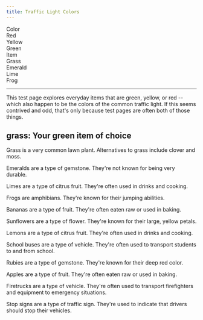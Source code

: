 ```yaml
---
title: Traffic Light Colors
---
```

<div id="markdoc-chooser">
  <div>
    <div class="markdoc-pref__container">
      <div class="markdoc-pref__label">Color</div>
      <div class="markdoc-pref__pill" data-pref-id="color" data-option-id="red">
        Red
      </div>
      <div
        class="markdoc-pref__pill"
        data-pref-id="color"
        data-option-id="yellow"
      >
        Yellow
      </div>
      <div
        class="markdoc-pref__pill selected"
        data-pref-id="color"
        data-option-id="green"
      >
        Green
      </div>
    </div>
    <div class="markdoc-pref__container">
      <div class="markdoc-pref__label">Item</div>
      <div
        class="markdoc-pref__pill selected"
        data-pref-id="item"
        data-option-id="grass"
      >
        Grass
      </div>
      <div
        class="markdoc-pref__pill"
        data-pref-id="item"
        data-option-id="emerald"
      >
        Emerald
      </div>
      <div class="markdoc-pref__pill" data-pref-id="item" data-option-id="lime">
        Lime
      </div>
      <div class="markdoc-pref__pill" data-pref-id="item" data-option-id="frog">
        Frog
      </div>
    </div>
    <hr />
  </div>
</div>
<div id="markdoc-content">
  <article>
    <p>
      This test page explores everyday items that are green, yellow, or red --
      which also happen to be the colors of the common traffic light. If this
      seems contrived and odd, that's only because test pages are often both of
      those things.
    </p>
    <h2>grass: Your green item of choice</h2>
    <div>
      <div>
        <p>
          Grass is a very common lawn plant. Alternatives to grass include
          clover and moss.
        </p>
      </div>
      <div class="markdoc__hidden">
        <p>
          Emeralds are a type of gemstone. They're not known for being very
          durable.
        </p>
      </div>
      <div class="markdoc__hidden">
        <p>
          Limes are a type of citrus fruit. They're often used in drinks and
          cooking.
        </p>
      </div>
      <div class="markdoc__hidden">
        <p>Frogs are amphibians. They're known for their jumping abilities.</p>
      </div>
    </div>
    <div class="markdoc__hidden">
      <div class="markdoc__hidden">
        <p>
          Bananas are a type of fruit. They're often eaten raw or used in
          baking.
        </p>
      </div>
      <div class="markdoc__hidden">
        <p>
          Sunflowers are a type of flower. They're known for their large, yellow
          petals.
        </p>
      </div>
      <div class="markdoc__hidden">
        <p>
          Lemons are a type of citrus fruit. They're often used in drinks and
          cooking.
        </p>
      </div>
      <div class="markdoc__hidden">
        <p>
          School buses are a type of vehicle. They're often used to transport
          students to and from school.
        </p>
      </div>
    </div>
    <div class="markdoc__hidden">
      <div class="markdoc__hidden">
        <p>
          Rubies are a type of gemstone. They're known for their deep red color.
        </p>
      </div>
      <div class="markdoc__hidden">
        <p>
          Apples are a type of fruit. They're often eaten raw or used in baking.
        </p>
      </div>
      <div class="markdoc__hidden">
        <p>
          Firetrucks are a type of vehicle. They're often used to transport
          firefighters and equipment to emergency situations.
        </p>
      </div>
      <div class="markdoc__hidden">
        <p>
          Stop signs are a type of traffic sign. They're used to indicate that
          drivers should stop their vehicles.
        </p>
      </div>
    </div>
  </article>
</div>
<script>
  clientRenderer.initialize({
    pagePrefsConfig: [
      {
        display_name: "Color",
        identifier: "color",
        options_source: "traffic_light_color_options",
      },
      {
        display_name: "Item",
        identifier: "item",
        options_source: "<COLOR>_item_options",
      },
    ],
    prefOptionsConfig: {
      traffic_light_color_options: [
        {
          display_name: "Red",
          identifier: "red",
        },
        {
          display_name: "Yellow",
          identifier: "yellow",
        },
        {
          display_name: "Green",
          default: true,
          identifier: "green",
        },
      ],
      red_item_options: [
        {
          display_name: "Ruby",
          identifier: "ruby",
        },
        {
          display_name: "Apple",
          default: true,
          identifier: "apple",
        },
        {
          display_name: "Firetruck",
          identifier: "firetruck",
        },
        {
          display_name: "Stop sign",
          identifier: "stop_sign",
        },
      ],
      yellow_item_options: [
        {
          display_name: "Banana",
          default: true,
          identifier: "banana",
        },
        {
          display_name: "Sunflower",
          identifier: "sunflower",
        },
        {
          display_name: "Lemon",
          identifier: "lemon",
        },
        {
          display_name: "School bus",
          identifier: "school_bus",
        },
      ],
      green_item_options: [
        {
          display_name: "Grass",
          default: true,
          identifier: "grass",
        },
        {
          display_name: "Emerald",
          identifier: "emerald",
        },
        {
          display_name: "Lime",
          identifier: "lime",
        },
        {
          display_name: "Frog",
          identifier: "frog",
        },
      ],
    },
    selectedValsByPrefId: {
      color: "green",
      item: "grass",
    },
    renderableTree: {
      $$mdtype: "Tag",
      name: "article",
      attributes: {},
      children: [
        {
          $$mdtype: "Tag",
          name: "p",
          attributes: {},
          children: [
            "This test page explores everyday items that are green, yellow, or red -- which also happen to be the colors of the common traffic light. If this seems contrived and odd, that's only because test pages are often both of those things.",
          ],
        },
        {
          $$mdtype: "Tag",
          name: "h2",
          attributes: {},
          children: [
            {
              $$mdtype: "Variable",
              path: ["item"],
              value: "grass",
            },
            ": Your ",
            {
              $$mdtype: "Variable",
              path: ["color"],
              value: "green",
            },
            " item of choice",
          ],
        },
        {
          $$mdtype: "Tag",
          name: "div",
          if: {
            $$mdtype: "Function",
            name: "equals",
            value: true,
            parameters: {
              0: {
                $$mdtype: "Variable",
                path: ["color"],
                value: "green",
              },
              1: "green",
            },
          },
          attributes: {
            display: "true",
          },
          children: [
            {
              $$mdtype: "Tag",
              name: "div",
              if: {
                $$mdtype: "Function",
                name: "equals",
                value: true,
                parameters: {
                  0: {
                    $$mdtype: "Variable",
                    path: ["item"],
                    value: "grass",
                  },
                  1: "grass",
                },
              },
              attributes: {
                display: "true",
              },
              children: [
                {
                  $$mdtype: "Tag",
                  name: "p",
                  attributes: {},
                  children: [
                    "Grass is a very common lawn plant. Alternatives to grass include clover and moss.",
                  ],
                },
              ],
            },
            {
              $$mdtype: "Tag",
              name: "div",
              if: {
                $$mdtype: "Function",
                name: "equals",
                value: false,
                parameters: {
                  0: {
                    $$mdtype: "Variable",
                    path: ["item"],
                    value: "grass",
                  },
                  1: "emerald",
                },
              },
              attributes: {
                display: "false",
              },
              children: [
                {
                  $$mdtype: "Tag",
                  name: "p",
                  attributes: {},
                  children: [
                    "Emeralds are a type of gemstone. They're not known for being very durable.",
                  ],
                },
              ],
            },
            {
              $$mdtype: "Tag",
              name: "div",
              if: {
                $$mdtype: "Function",
                name: "equals",
                value: false,
                parameters: {
                  0: {
                    $$mdtype: "Variable",
                    path: ["item"],
                    value: "grass",
                  },
                  1: "lime",
                },
              },
              attributes: {
                display: "false",
              },
              children: [
                {
                  $$mdtype: "Tag",
                  name: "p",
                  attributes: {},
                  children: [
                    "Limes are a type of citrus fruit. They're often used in drinks and cooking.",
                  ],
                },
              ],
            },
            {
              $$mdtype: "Tag",
              name: "div",
              if: {
                $$mdtype: "Function",
                name: "equals",
                value: false,
                parameters: {
                  0: {
                    $$mdtype: "Variable",
                    path: ["item"],
                    value: "grass",
                  },
                  1: "frog",
                },
              },
              attributes: {
                display: "false",
              },
              children: [
                {
                  $$mdtype: "Tag",
                  name: "p",
                  attributes: {},
                  children: [
                    "Frogs are amphibians. They're known for their jumping abilities.",
                  ],
                },
              ],
            },
          ],
        },
        {
          $$mdtype: "Tag",
          name: "div",
          if: {
            $$mdtype: "Function",
            name: "equals",
            value: false,
            parameters: {
              0: {
                $$mdtype: "Variable",
                path: ["color"],
                value: "green",
              },
              1: "yellow",
            },
          },
          attributes: {
            display: "false",
          },
          children: [
            {
              $$mdtype: "Tag",
              name: "div",
              if: {
                $$mdtype: "Function",
                name: "equals",
                value: false,
                parameters: {
                  0: {
                    $$mdtype: "Variable",
                    path: ["item"],
                    value: "grass",
                  },
                  1: "banana",
                },
              },
              attributes: {
                display: "false",
              },
              children: [
                {
                  $$mdtype: "Tag",
                  name: "p",
                  attributes: {},
                  children: [
                    "Bananas are a type of fruit. They're often eaten raw or used in baking.",
                  ],
                },
              ],
            },
            {
              $$mdtype: "Tag",
              name: "div",
              if: {
                $$mdtype: "Function",
                name: "equals",
                value: false,
                parameters: {
                  0: {
                    $$mdtype: "Variable",
                    path: ["item"],
                    value: "grass",
                  },
                  1: "sunflower",
                },
              },
              attributes: {
                display: "false",
              },
              children: [
                {
                  $$mdtype: "Tag",
                  name: "p",
                  attributes: {},
                  children: [
                    "Sunflowers are a type of flower. They're known for their large, yellow petals.",
                  ],
                },
              ],
            },
            {
              $$mdtype: "Tag",
              name: "div",
              if: {
                $$mdtype: "Function",
                name: "equals",
                value: false,
                parameters: {
                  0: {
                    $$mdtype: "Variable",
                    path: ["item"],
                    value: "grass",
                  },
                  1: "lemon",
                },
              },
              attributes: {
                display: "false",
              },
              children: [
                {
                  $$mdtype: "Tag",
                  name: "p",
                  attributes: {},
                  children: [
                    "Lemons are a type of citrus fruit. They're often used in drinks and cooking.",
                  ],
                },
              ],
            },
            {
              $$mdtype: "Tag",
              name: "div",
              if: {
                $$mdtype: "Function",
                name: "equals",
                value: false,
                parameters: {
                  0: {
                    $$mdtype: "Variable",
                    path: ["item"],
                    value: "grass",
                  },
                  1: "school_bus",
                },
              },
              attributes: {
                display: "false",
              },
              children: [
                {
                  $$mdtype: "Tag",
                  name: "p",
                  attributes: {},
                  children: [
                    "School buses are a type of vehicle. They're often used to transport students to and from school.",
                  ],
                },
              ],
            },
          ],
        },
        {
          $$mdtype: "Tag",
          name: "div",
          if: {
            $$mdtype: "Function",
            name: "equals",
            value: false,
            parameters: {
              0: {
                $$mdtype: "Variable",
                path: ["color"],
                value: "green",
              },
              1: "red",
            },
          },
          attributes: {
            display: "false",
          },
          children: [
            {
              $$mdtype: "Tag",
              name: "div",
              if: {
                $$mdtype: "Function",
                name: "equals",
                value: false,
                parameters: {
                  0: {
                    $$mdtype: "Variable",
                    path: ["item"],
                    value: "grass",
                  },
                  1: "ruby",
                },
              },
              attributes: {
                display: "false",
              },
              children: [
                {
                  $$mdtype: "Tag",
                  name: "p",
                  attributes: {},
                  children: [
                    "Rubies are a type of gemstone. They're known for their deep red color.",
                  ],
                },
              ],
            },
            {
              $$mdtype: "Tag",
              name: "div",
              if: {
                $$mdtype: "Function",
                name: "equals",
                value: false,
                parameters: {
                  0: {
                    $$mdtype: "Variable",
                    path: ["item"],
                    value: "grass",
                  },
                  1: "apple",
                },
              },
              attributes: {
                display: "false",
              },
              children: [
                {
                  $$mdtype: "Tag",
                  name: "p",
                  attributes: {},
                  children: [
                    "Apples are a type of fruit. They're often eaten raw or used in baking.",
                  ],
                },
              ],
            },
            {
              $$mdtype: "Tag",
              name: "div",
              if: {
                $$mdtype: "Function",
                name: "equals",
                value: false,
                parameters: {
                  0: {
                    $$mdtype: "Variable",
                    path: ["item"],
                    value: "grass",
                  },
                  1: "firetruck",
                },
              },
              attributes: {
                display: "false",
              },
              children: [
                {
                  $$mdtype: "Tag",
                  name: "p",
                  attributes: {},
                  children: [
                    "Firetrucks are a type of vehicle. They're often used to transport firefighters and equipment to emergency situations.",
                  ],
                },
              ],
            },
            {
              $$mdtype: "Tag",
              name: "div",
              if: {
                $$mdtype: "Function",
                name: "equals",
                value: false,
                parameters: {
                  0: {
                    $$mdtype: "Variable",
                    path: ["item"],
                    value: "grass",
                  },
                  1: "stop_sign",
                },
              },
              attributes: {
                display: "false",
              },
              children: [
                {
                  $$mdtype: "Tag",
                  name: "p",
                  attributes: {},
                  children: [
                    "Stop signs are a type of traffic sign. They're used to indicate that drivers should stop their vehicles.",
                  ],
                },
              ],
            },
          ],
        },
      ],
    },
  });
</script>
